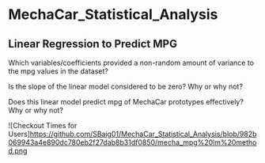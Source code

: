# MechaCar_Statistical_Analysis

## Linear Regression to Predict MPG

Which variables/coefficients provided a non-random amount of variance to the mpg values in the dataset?

Is the slope of the linear model considered to be zero? Why or why not?

Does this linear model predict mpg of MechaCar prototypes effectively? Why or why not?

![Checkout Times for Users]https://github.com/SBaig01/MechaCar_Statistical_Analysis/blob/982b069943a4e890dc780eb2f27dab8b31df0850/mecha_mpg%20lm%20method.png
